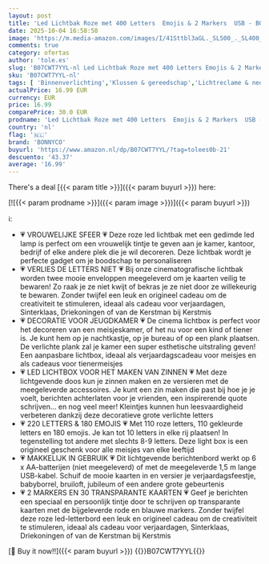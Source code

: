 ```yaml
---
layout: post
title: 'Led Lichtbak Roze met 400 Letters  Emojis & 2 Markers  USB - BONNYCO | A4 Led Lightbox Decoratie Meisjes Kamer  Babyborrel  Verjaardagen & Kerstmis | Letterbak Nieuw Geschenk voor Meisjes en Vrouwen'
date: 2025-10-04 16:58:58
image: 'https://m.media-amazon.com/images/I/41Sttbl3aGL._SL500_._SL400_.jpg'
comments: true
category: ofertas
author: 'tole.es'
slug: 'B07CWT7YYL-nl Led Lichtbak Roze met 400 Letters Emojis & 2 Markers USB -...'
sku: 'B07CWT7YYL-nl'
tags: [ 'Binnenverlichting','Klussen & gereedschap','Lichtreclame & neonlampen','Speciale & decoratieve verlichting','Verlichting','Verlichtingsgadgets','bonnyco','🇳🇱', ]
actualPrice: 16.99 EUR
currency: EUR
price: 16.99
comparePrice: 30.0 EUR
prodname: 'Led Lichtbak Roze met 400 Letters  Emojis & 2 Markers  USB - BONNYCO | A4 Led Lightbox Decoratie Meisjes Kamer  Babyborrel  Verjaardagen & Kerstmis | Letterbak Nieuw Geschenk voor Meisjes en Vrouwen'
country: 'nl'
flag: '🇳🇱'
brand: 'BONNYCO'
buyurl: 'https://www.amazon.nl/dp/B07CWT7YYL/?tag=tolees0b-21'
descuento: '43.37'
average: '16.99'
---
```


There's a deal [{{< param title >}}]({{< param buyurl >}})  here:

[![{{< param prodname >}}]({{< param image >}})]({{< param buyurl >}})

ℹ️:

- 💗 VROUWELIJKE SFEER 💗 Deze roze led lichtbak met een gedimde led lamp is perfect om een vrouwelijk tintje te geven aan je kamer, kantoor, bedrijf of elke andere plek die je wil decoreren. Deze lichtbak wordt je perfecte gadget om je boodschap te personaliseren
- 💗 VERLIES DE LETTERS NIET 💗 Bij onze cinematografische lichtbak worden twee mooie enveloppen meegeleverd om je kaarten veilig te bewaren! Zo raak je ze niet kwijt of bekras je ze niet door ze willekeurig te bewaren. Zonder twijfel een leuk en origineel cadeau om de creativiteit te stimuleren, ideaal als cadeau voor verjaardagen, Sinterklaas, Driekoningen of van de Kerstman bij Kerstmis
- 💗 DECORATIE VOOR JEUGDKAMER 💗 De cinema lichtbox is perfect voor het decoreren van een meisjeskamer, of het nu voor een kind of tiener is. Je kunt hem op je nachtkastje, op je bureau of op een plank plaatsen. De verlichte plank zal je kamer een super esthetische uitstraling geven! Een aanpasbare lichtbox, ideaal als verjaardagscadeau voor meisjes en als cadeaus voor tienermeisjes
- 💗 LED LICHTBOX VOOR HET MAKEN VAN ZINNEN 💗 Met deze lichtgevende doos kun je zinnen maken en ze versieren met de meegeleverde accessoires. Je kunt een zin maken die past bij hoe je je voelt, berichten achterlaten voor je vrienden, een inspirerende quote schrijven... en nog veel meer! Kleintjes kunnen hun leesvaardigheid verbeteren dankzij deze decoratieve grote verlichte letters
- 💗 220 LETTERS & 180 EMOJIS 💗 Met 110 roze letters, 110 gekleurde letters en 180 emojis. Je kan tot 10 letters in elke rij plaatsen! In tegenstelling tot andere met slechts 8-9 letters. Deze light box is een origineel geschenk voor alle meisjes van elke leeftijd
- 💗 MAKKELIJK IN GEBRUIK 💗 Dit lichtgevende berichtenbord werkt op 6 x AA-batterijen (niet meegeleverd) of met de meegeleverde 1,5 m lange USB-kabel. Schuif de mooie kaarten in en versier je verjaardagsfeestje, babyborrel, bruiloft, jubileum of een andere grote gebeurtenis
- 💗 2 MARKERS EN 30 TRANSPARANTE KAARTEN 💗 Geef je berichten een speciaal en persoonlijk tintje door te schrijven op transparante kaarten met de bijgeleverde rode en blauwe markers. Zonder twijfel deze roze led-letterbord een leuk en origineel cadeau om de creativiteit te stimuleren, ideaal als cadeau voor verjaardagen, Sinterklaas, Driekoningen of van de Kerstman bij Kerstmis

[🛒 Buy it now!!]({{< param buyurl >}})
{{<world>}}B07CWT7YYL{{</world>}}

